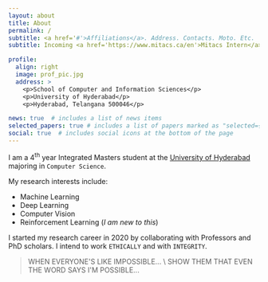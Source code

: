 ```yaml
---
layout: about
title: About
permalink: /
subtitle: <a href='#'>Affiliations</a>. Address. Contacts. Moto. Etc.
subtitle: Incoming <a href='https://www.mitacs.ca/en'>Mitacs Intern</a>. Ex - Research Intern at <a href='https://www.ucd.ie'>UCD</a>, <a href='https://uohyd.ac.in'>UoH</a>.

profile:
  align: right
  image: prof_pic.jpg
  address: >
    <p>School of Computer and Information Sciences</p>
    <p>University of Hyderabad</p>
    <p>Hyderabad, Telangana 500046</p>

news: true  # includes a list of news items
selected_papers: true # includes a list of papers marked as "selected={true}"
social: true  # includes social icons at the bottom of the page
---
```


I am a 4<sup>th</sup> year Integrated Masters student at the [University of Hyderabad](https://uohyd.ac.in) majoring in `Computer Science`.

My research interests include:
* Machine Learning
* Deep Learning
* Computer Vision
* Reinforcement Learning (*I am new to this*)

I started my research career in 2020 by collaborating with Professors and PhD scholars.
I intend to work `ETHICALLY` and with `INTEGRITY`. 

> WHEN EVERYONE'S LIKE IMPOSSIBLE... \\
> SHOW THEM THAT EVEN THE WORD SAYS I'M POSSIBLE... 



